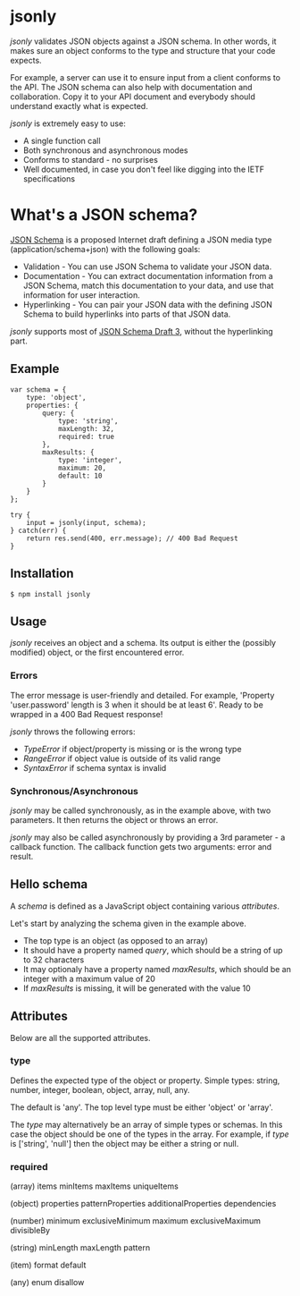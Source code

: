 # jsonly

_jsonly_ validates JSON objects against a JSON schema.
In other words, it makes sure an object conforms to the type and structure that your code expects.

For example, a server can use it to ensure input from a client conforms to the API.
The JSON schema can also help with documentation and collaboration. Copy it to your API document and everybody should understand exactly what is expected.

_jsonly_ is extremely easy to use:
* A single function call
* Both synchronous and asynchronous modes
* Conforms to standard - no surprises
* Well documented, in case you don't feel like digging into the IETF specifications

# What's a JSON schema?

[JSON Schema](http://json-schema.org/) is a proposed Internet draft defining a JSON media type (application/schema+json) with the following goals:
* Validation - You can use JSON Schema to validate your JSON data.
* Documentation - You can extract documentation information from a JSON Schema, match this documentation to your data, and use that information for user interaction.
* Hyperlinking - You can pair your JSON data with the defining JSON Schema to build hyperlinks into parts of that JSON data.

_jsonly_ supports most of [JSON Schema Draft 3](http://tools.ietf.org/html/draft-zyp-json-schema-03), without the hyperlinking part.

## Example

    var schema = {
    	type: 'object',
    	properties: {
    		query: {
    			type: 'string',
    			maxLength: 32,
    			required: true
    		},
    		maxResults: {
    			type: 'integer',
    			maximum: 20,
    			default: 10
    		}
    	}
    };

    try {
    	input = jsonly(input, schema);
    } catch(err) {
    	return res.send(400, err.message); // 400 Bad Request
    }

## Installation

    $ npm install jsonly

## Usage

_jsonly_ receives an object and a schema.
Its output is either the (possibly modified) object, or the first encountered error.

### Errors

The error message is user-friendly and detailed.
For example, 'Property 'user.password' length is 3 when it should be at least 6'.
Ready to be wrapped in a 400 Bad Request response!

_jsonly_ throws the following errors:
* _TypeError_ if object/property is missing or is the wrong type
* _RangeError_ if object value is outside of its valid range
* _SyntaxError_ if schema syntax is invalid

### Synchronous/Asynchronous

_jsonly_ may be called synchronously, as in the example above, with two parameters.
It then returns the object or throws an error.

_jsonly_ may also be called asynchronously by providing a 3rd parameter - a callback function.
The callback function gets two arguments: error and result.

## Hello schema

A _schema_ is defined as a JavaScript object containing various _attributes_.

Let's start by analyzing the schema given in the example above.
* The top type is an object (as opposed to an array)
* It should have a property named _query_, which should be a string of up to 32 characters
* It may optionaly have a property named _maxResults_, which should be an integer with a maximum value of 20
* If _maxResults_ is missing, it will be generated with the value 10

## Attributes

Below are all the supported attributes.

### type

Defines the expected type of the object or property. Simple types: string, number, integer, boolean, object, array, null, any.

The default is 'any'.
The top level type must be either 'object' or 'array'.

The _type_ may alternatively be an array of simple types or schemas. In this case the object should be one of the types in the array.
For example, if _type_ is ['string', 'null'] then the object may be either a string or null.

### required

(array)
items
minItems
maxItems
uniqueItems

(object)
properties
patternProperties
additionalProperties
dependencies

(number)
minimum
exclusiveMinimum
maximum
exclusiveMaximum
divisibleBy

(string)
minLength
maxLength
pattern

(item)
format
default

(any)
enum
disallow
